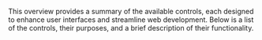 This overview provides a summary of the available controls, each designed to enhance user interfaces and streamline web development. Below is a list of the controls, their purposes, and a brief description of their functionality.